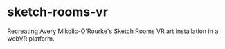 # sketch-rooms-vr
Recreating Avery Mikolic-O'Rourke's Sketch Rooms VR art installation in a webVR platform.
